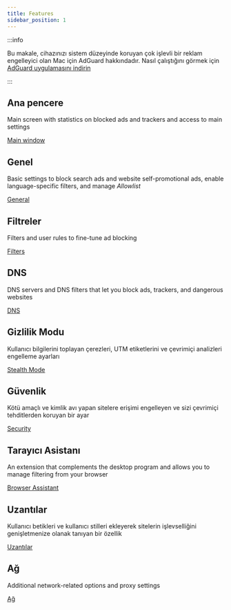 ```yaml
---
title: Features
sidebar_position: 1
---
```


:::info

Bu makale, cihazınızı sistem düzeyinde koruyan çok işlevli bir reklam engelleyici olan Mac için AdGuard hakkındadır. Nasıl çalıştığını görmek için [AdGuard uygulamasını indirin](https://agrd.io/download-kb-adblock)

:::

## Ana pencere

Main screen with statistics on blocked ads and trackers and access to main settings

[Main window](/adguard-for-mac/features/main.md)

## Genel

Basic settings to block search ads and website self-promotional ads, enable language-specific filters, and manage _Allowlist_

[General](/adguard-for-mac/features/general.md)

## Filtreler

Filters and user rules to fine-tune ad blocking

[Filters](/adguard-for-mac/features/filters.md)

## DNS

DNS servers and DNS filters that let you block ads, trackers, and dangerous websites

[DNS](/adguard-for-mac/features/dns.md)

## Gizlilik Modu

Kullanıcı bilgilerini toplayan çerezleri, UTM etiketlerini ve çevrimiçi analizleri engelleme ayarları

[Stealth Mode](/adguard-for-mac/features/stealth.md)

## Güvenlik

Kötü amaçlı ve kimlik avı yapan sitelere erişimi engelleyen ve sizi çevrimiçi tehditlerden koruyan bir ayar

[Security](/adguard-for-mac/features/security.md)

## Tarayıcı Asistanı

An extension that complements the desktop program and allows you to manage filtering from your browser

[Browser Assistant](/adguard-for-mac/features/browser-assistant.md)

## Uzantılar

Kullanıcı betikleri ve kullanıcı stilleri ekleyerek sitelerin işlevselliğini genişletmenize olanak tanıyan bir özellik

[Uzantılar](/adguard-for-mac/features/extensions.md)

## Ağ

Additional network-related options and proxy settings

[Ağ](/adguard-for-mac/features/network.md)
